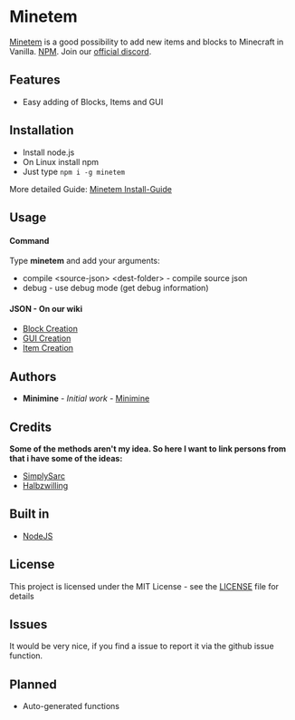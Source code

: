 # Minetem

[Minetem](https://github.com/MinimineLP/Minetem) is a good possibility to add new items and blocks to Minecraft in Vanilla. [NPM](https://www.npmjs.com/minetem). Join our [official discord](https://discord.gg/8b9rsdV).

## Features
- Easy adding of Blocks, Items and GUI

## Installation

* Install node.js
* On Linux install npm
* Just type `npm i -g minetem`

More detailed Guide: [Minetem Install-Guide]( https://github.com/MinimineLP/minetem/wiki/Install-Guide)

## Usage

#### Command
Type **minetem** and add your arguments:
- compile <source-json\> <dest-folder\> - compile source json
- debug - use debug mode (get debug information)

#### JSON - On our wiki
* [Block Creation](https://github.com/MinimineLP/minetem/wiki/Adding-Blocks)
* [GUI Creation](https://github.com/MinimineLP/minetem/wiki/Adding-GUIS)
* [Item Creation](https://github.com/MinimineLP/minetem/wiki/Adding-Items)

## Authors

* **Minimine** - *Initial work* - [Minimine](https://github.com/MinimineLP)

## Credits

**Some of the methods aren't my idea. So here I want to link persons from that i have some of the ideas:**
- [SimplySarc](https://www.youtube.com/channel/UCI4Ppudb5EGHNpIYQPVpKdw)
- [Halbzwilling](https://www.youtube.com/user/Halbzwilling)

## Built in

* [NodeJS](https://nodejs.org/en/)

## License

This project is licensed under the MIT License - see the [LICENSE](LICENSE) file for details

## Issues
It would be very nice, if you find a issue to report it via the github issue function.

## Planned
- Auto-generated functions
